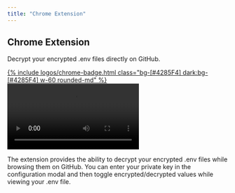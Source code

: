 ```yaml
---
title: "Chrome Extension"
---
```


<section class="max-w-3xl mx-auto mt-20 flex flex-col px-5">
  <h2 class="my-5 text-center text-5xl sm:text-6xl md:text-7xl lg:text-8xl font-bold tracking-tight leading-none text-zinc-950 dark:text-[#ECD53F]">Chrome Extension</h2>
  <p class="mx-auto mt-3 max-w-3xl text-center text-md md:text-lg text-zinc-600 leading-2 mb-6">Decrypt your encrypted .env files directly on GitHub.</p>

  <div class="mx-auto mt-3 text-center">
    <a href="https://chromewebstore.google.com/detail/dotenvx/bgfjfohnmfhchfhcifedcncjdpmibfbp" target="_blank">
      {% include logos/chrome-badge.html class="bg-[#4285F4] dark:bg-[#4285F4] w-60 rounded-md" %}
    </a>
  </div>

  <video class="mt-10 mb-8 w-full rounded-md" controls>
    <source src="https://github.com/user-attachments/assets/8b4d9ac4-f195-4dc8-94cc-465fa896fd73" type="video/mp4">
    your browser does not support the video tag
  </video>
  <p class="mb-24 text-lg">The extension provides the ability to decrypt your encrypted .env files while browsing them on GitHub. You can enter your private key in the configuration modal and then toggle encrypted/decrypted values while viewing your .env file.</p>
</section>
